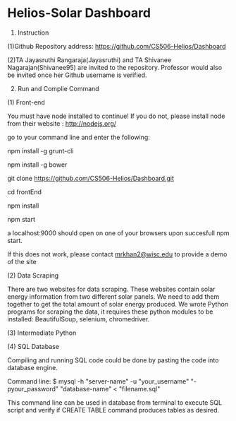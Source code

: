 # Helios-Solar Dashboard

1. Instruction

(1)Github Repository address: https://github.com/CS506-Helios/Dashboard

(2)TA Jayasruthi Rangaraja(Jayasruthi) and TA Shivanee Nagarajan(Shivanee95) are invited to the repository. Professor would also be invited once her Github username is verified.

2. Run and Complie Command

(1) Front-end

You must have node installed to continue! If you do not, please install node from their website : http://nodejs.org/


go to your command line and enter the following:


npm install -g grunt-cli

npm install -g bower

git clone https://github.com/CS506-Helios/Dashboard.git

cd frontEnd

npm install

npm start

a localhost:9000 should open on one of your browsers upon succesfull npm start.


If this does not work, please contact mrkhan2@wisc.edu to provide a demo of the site


(2) Data Scraping

There are two websites for data scraping. These websites contain solar energy information from two different solar panels. 
We need to add them together to get the total amount of solar energy produced. 
We wrote Python programs for scraping the data, it requires these python modules to be installed: BeautifulSoup, selenium, chromedriver.

(3) Intermediate Python


(4) SQL Database

Compiling and running SQL code could be done by pasting the code into database engine.

Command line: $ mysql -h "server-name" -u "your_username" "-pyour_password" "database-name" < "filename.sql"

This command line can be used in database from terminal to execute SQL script and verify if CREATE TABLE command produces tables as desired.

